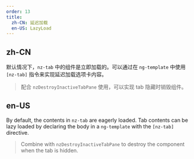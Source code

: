 ```yaml
---
order: 13
title:
  zh-CN: 延迟加载
  en-US: LazyLoad
---
```


## zh-CN

默认情况下，`nz-tab` 中的组件是立即加载的。可以通过在 `ng-template` 中使用 `[nz-tab]` 指令来实现延迟加载选项卡内容。

> 配合 `nzDestroyInactiveTabPane` 使用，可以实现 tab 隐藏时销毁组件。

## en-US

By default, the contents in `nz-tab` are eagerly loaded. Tab contents can be lazy loaded by declaring the body in a `ng-template` with the `[nz-tab]` directive.

> Combine with `nzDestroyInactiveTabPane` to destroy the component when the tab is hidden.
